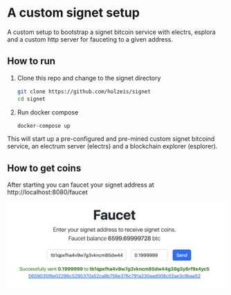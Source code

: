 # A custom signet setup
A custom setup to bootstrap a signet bitcoin service with electrs, esplora and a custom http server for fauceting to a given address.

## How to run

1. Clone this repo and change to the signet directory
    ```bash
    git clone https://github.com/holzeis/signet
    cd signet
    ```
1. Run docker compose
    ```bash
    docker-compose up
    ```

This will start up a pre-configured and pre-mined custom signet bitcoind service, an electrum server (electrs) and a blockchain explorer (esplorer).

## How to get coins

After starting you can faucet your signet address at http://localhost:8080/faucet

![Faucet](images/faucet.png)

